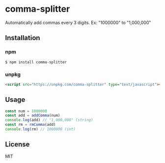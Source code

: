 # comma-splitter

Automatically add commas every 3 digits. Ex: "1000000" to "1,000,000"

## Installation

### npm

```
$ npm install comma-splitter
```

### unpkg

```html
<script src="https://unpkg.com/comma-splitter" type="text/javascript"></script>
```

## Usage

```javascript
const num = 1000000
const add = addComma(num)
console.log(add) // "1,000,000" (string)
const rm = rmComma(add)
console.log(rm) // 1000000 (int)
```

## License

MIT
